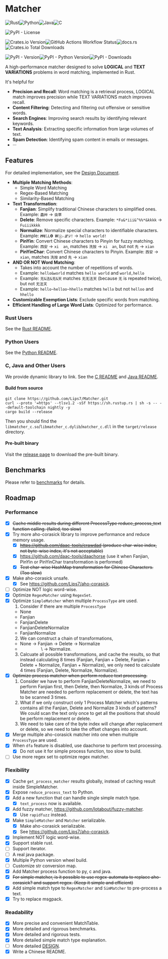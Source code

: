 # Matcher

![Rust](https://img.shields.io/badge/rust-%23000000.svg?style=for-the-badge&logo=rust&logoColor=white)![Python](https://img.shields.io/badge/python-3670A0?style=for-the-badge&logo=python&logoColor=ffdd54)![Java](https://img.shields.io/badge/java-%23ED8B00.svg?style=for-the-badge&logo=openjdk&logoColor=white)![C](https://img.shields.io/badge/c-%2300599C.svg?style=for-the-badge&logo=c&logoColor=white)

![PyPI - License](https://img.shields.io/pypi/l/matcher_py)

![Crates.io Version](https://img.shields.io/crates/v/matcher_rs)![GitHub Actions Workflow Status](https://img.shields.io/github/actions/workflow/status/lips7/Matcher/test.yml)![docs.rs](https://img.shields.io/docsrs/matcher_rs)![Crates.io Total Downloads](https://img.shields.io/crates/d/matcher_rs)

![PyPI - Version](https://img.shields.io/pypi/v/matcher_py)![PyPI - Python Version](https://img.shields.io/pypi/pyversions/matcher_py)![PyPI - Downloads](https://img.shields.io/pypi/dm/matcher_py)

A high-performance matcher designed to solve **LOGICAL** and **TEXT VARIATIONS** problems in word matching, implemented in Rust.

It's helpful for
- **Precision and Recall**: Word matching is a retrieval process, LOGICAL match improves precision while TEXT VARIATIONS match improves recall.
- **Content Filtering**: Detecting and filtering out offensive or sensitive words.
- **Search Engines**: Improving search results by identifying relevant keywords.
- **Text Analysis**: Extracting specific information from large volumes of text.
- **Spam Detection**: Identifying spam content in emails or messages.
- ···

## Features

For detailed implementation, see the [Design Document](./DESIGN.md).

- **Multiple Matching Methods**:
  - Simple Word Matching
  - Regex-Based Matching
  - Similarity-Based Matching
- **Text Transformation**:
  - **Fanjian**: Simplify traditional Chinese characters to simplified ones.
    Example: `蟲艸` -> `虫草`
  - **Delete**: Remove specific characters.
    Example: `*Fu&*iii&^%%*&kkkk` -> `Fuiiikkkk`
  - **Normalize**: Normalize special characters to identifiable characters.
    Example: `𝜢𝕰𝕃𝙻𝝧 𝙒ⓞᵣℒ𝒟!` -> `hello world!`
  - **PinYin**: Convert Chinese characters to Pinyin for fuzzy matching.
    Example: `西安` -> ` xi  an `, matches `洗按` -> ` xi  an `, but not `先` -> ` xian `
  - **PinYinChar**: Convert Chinese characters to Pinyin.
    Example: `西安` -> `xian`, matches `洗按` and `先` -> `xian`
- **AND OR NOT Word Matching**:
  - Takes into account the number of repetitions of words.
  - Example: `hello&world` matches `hello world` and `world,hello`
  - Example: `无&法&无&天` matches `无无法天` (because `无` is repeated twice), but not `无法天`
  - Example: `hello~helloo~hhello` matches `hello` but not `helloo` and `hhello`
- **Customizable Exemption Lists**: Exclude specific words from matching.
- **Efficient Handling of Large Word Lists**: Optimized for performance.

### Rust Users

See the [Rust README](./matcher_rs/README.md).

### Python Users

See the [Python README](./matcher_py/README.md).

### C, Java and Other Users

We provide dynamic library to link. See the [C README](./matcher_c/README.md) and [Java README](./matcher_java/README.md).

#### Build from source

```shell
git clone https://github.com/Lips7/Matcher.git
curl --proto '=https' --tlsv1.2 -sSf https://sh.rustup.rs | sh -s -- --default-toolchain nightly -y
cargo build --release
```

Then you should find the `libmatcher_c.so`/`libmatcher_c.dylib`/`matcher_c.dll` in the `target/release` directory.

#### Pre-built binary

Visit the [release page](https://github.com/Lips7/Matcher/releases) to download the pre-built binary.

## Benchmarks

Please refer to [benchmarks](./matcher_rs/README.md#benchmarks) for details.

## Roadmap

### Performance
- [x] ~~Cache middle results during different ProcessType reduce_process_text function calling. (failed, too slow)~~
- [x] Try more aho-corasick library to improve performance and reduce memory usage.
  - [x] ~~https://github.com/daac-tools/crawdad (produce char-wise index, not byte-wise index, it's not acceptable)~~
  - [x] https://github.com/daac-tools/daachorse (use it when Fanjian, PinYin or PinYinChar transformation is performed)
  - [x] ~~Test char-wise HashMap transformation for Chinese Characters. (Too slow)~~
- [x] Make aho-corasick unsafe.
  - [x] See https://github.com/Lips7/aho-corasick.
- [ ] Optimize NOT logic word-wise.
- [x] Optimize `RegexMatcher` using `RegexSet`.
- [x] Optimize `SimpleMatcher` when multiple `ProcessType` are used.
  1. Consider if there are multiple `ProcessType`
   * None
   * Fanjian
   * FanjianDelete
   * FanjianDeleteNormalize
   * FanjianNormalize
  2. We can construct a chain of transformations,
   * None -> Fanjian -> Delete -> Normalize
   * &nbsp;&nbsp;&nbsp;&nbsp;&nbsp;&nbsp;&nbsp;&nbsp;&nbsp;&nbsp;&nbsp;&nbsp;&nbsp;&nbsp;&nbsp;&nbsp;&nbsp;\ -> Normalize.
  3. Calcuate all possible transformations, and cache the results, so that instead calculating 8 times (Fanjian, Fanjian + Delete, Fanjian + Delete + Normalize, Fanjian + Normalize), we only need to calculate 4 times (Fanjian, Delete, Normalize, Normalize).
- [x] ~~Optimize process matcher when perform reduce text processing.~~
  1. Consider we have to perform FanjianDeleteNormalize, we need to perform Fanjian first, then Delete, then Normalize, 3 kinds of Process Matcher are needed to perform replacement or delete, the text has to be scanned 3 times.
  2. What if we only construct only 1 Process Matcher which's patterns contains all the Fanjian, Delete and Normalize 3 kinds of patterns? We could scan the text only once to get all the positions that should be perform replacement or delete.
  3. We need to take care of the byte index will change after replacement or delete, so we need to take the offset changes into account.
- [x] Merge multiple aho-corasick matcher into one when multiple `ProcessType` are used.
- [x] When `dfa` feature is disabled, use daachorse to perform text processing.
  - [x] Do not use it for simple process function, too slow to build.
- [ ] Use more regex set to optimize regex matcher.

### Flexibility
- [x] Cache `get_process_matcher` results globally, instead of caching result inside SimpleMatcher.
- [x] Expose `reduce_process_text` to Python.
- [x] Add a new function that can handle single simple match type.
  - [x] `text_process` now is available.
- [x] Add fuzzy matcher, https://github.com/lotabout/fuzzy-matcher.
  - [x] Use `rapidfuzz` instead.
- [x] Make `SimpleMatcher` and `Matcher` serializable.
  - [x] Make aho-corasick serializable.
  - [x] See https://github.com/Lips7/aho-corasick.
- [x] Implement NOT logic word-wise.
- [x] Support stable rust.
- [ ] Support iterator.
- [ ] A real java package.
- [x] Multiple Python version wheel build.
- [ ] Customize str conversion map.
- [x] Add Matcher process function to py, c and java.
- [x] ~~For simple matcher, is it possible to use regex-automata to replace aho-corasick? and support regex. (Keep it simple and efficient)~~
- [x] Add simple match type to `RegexMatcher` and `SimMatcher` to pre-process a text.
- [x] Try to replace msgpack.

### Readability
- [x] More precise and convenient MatchTable.
- [x] More detailed and rigorous benchmarks.
- [x] More detailed and rigorous tests.
- [x] More detailed simple match type explanation.
- [ ] More detailed [DESIGN](./DESIGN.md).
- [x] Write a Chinese README.
